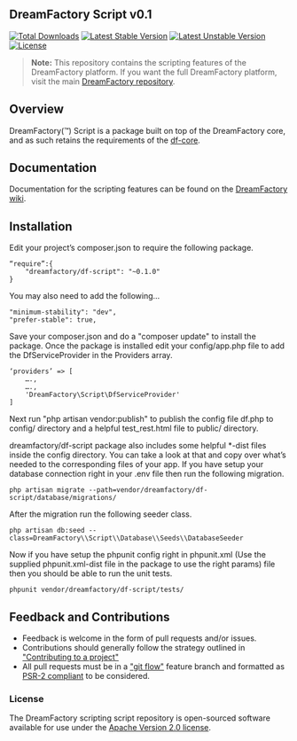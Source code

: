 ## DreamFactory Script v0.1

[![Total Downloads](https://poser.pugx.org/dreamfactory/df-script/d/total.svg)](https://packagist.org/packages/dreamfactory/df-script)
[![Latest Stable Version](https://poser.pugx.org/dreamfactory/df-script/v/stable.svg)](https://packagist.org/packages/dreamfactory/df-script)
[![Latest Unstable Version](https://poser.pugx.org/dreamfactory/df-script/v/unstable.svg)](https://packagist.org/packages/dreamfactory/df-script)
[![License](https://poser.pugx.org/dreamfactory/df-script/license.svg)](http://www.apache.org/licenses/LICENSE-2.0)

> **Note:** This repository contains the scripting features of the DreamFactory platform. If you want the full DreamFactory platform, visit the main [DreamFactory repository](https://github.com/dreamfactorysoftware/dreamfactory).

## Overview

DreamFactory(™) Script is a package built on top of the DreamFactory core, and as such retains the requirements of the [df-core](https://github.com/dreamfactorysoftware/df-core). 

## Documentation

Documentation for the scripting features can be found on the [DreamFactory wiki](http://wiki.dreamfactory.com/DreamFactory/Features/Scripting).

## Installation

Edit your project’s composer.json to require the following package.

	“require”:{
		"dreamfactory/df-script": "~0.1.0"
	}

You may also need to add the following…

	"minimum-stability": "dev",
	"prefer-stable": true,


Save your composer.json and do a "composer update" to install the package.
Once the package is installed edit your config/app.php file to add the DfServiceProvider in the Providers array.

	‘providers’ => [
		….,
		….,
		'DreamFactory\Script\DfServiceProvider'
	]

Next run "php artisan vendor:publish" to publish the config file df.php to config/ directory and a helpful test_rest.html file to public/ directory.

dreamfactory/df-script package also includes some helpful *-dist files inside the config directory. You can take a look at that and copy over what’s needed to the corresponding files of your app.
If you have setup your database connection right in your .env file then run the following migration.
	
	php artisan migrate --path=vendor/dreamfactory/df-script/database/migrations/

After the migration run the following seeder class.

	php artisan db:seed --class=DreamFactory\\Script\\Database\\Seeds\\DatabaseSeeder

Now if you have setup the phpunit config right in phpunit.xml (Use the supplied phpunit.xml-dist file in the package to use the right params) file then you should be able to run the unit tests.

	phpunit vendor/dreamfactory/df-script/tests/

## Feedback and Contributions

* Feedback is welcome in the form of pull requests and/or issues.
* Contributions should generally follow the strategy outlined in ["Contributing to a project"](https://help.github.com/articles/fork-a-repo#contributing-to-a-project)
* All pull requests must be in a ["git flow"](https://github.com/nvie/gitflow) feature branch and formatted as [PSR-2 compliant](http://www.php-fig.org/psr/psr-2/) to be considered.

### License

The DreamFactory scripting script repository is open-sourced software available for use under the [Apache Version 2.0 license](http://www.apache.org/licenses/LICENSE-2.0).
